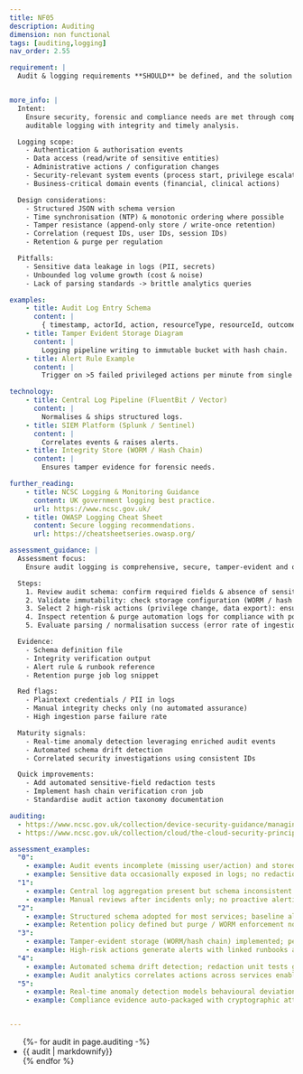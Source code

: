 ```yaml
---
title: NF05
description: Auditing
dimension: non functional
tags: [auditing,logging]
nav_order: 2.55

requirement: |
  Audit & logging requirements **SHOULD** be defined, and the solution can support them. NCSC Logging and Protective Monitoring NCSC Principle 13: Audit information and alerting for customers


more_info: |
  Intent:
    Ensure security, forensic and compliance needs are met through comprehensive
    auditable logging with integrity and timely analysis.

  Logging scope:
    - Authentication & authorisation events
    - Data access (read/write of sensitive entities)
    - Administrative actions / configuration changes
    - Security-relevant system events (process start, privilege escalation)
    - Business-critical domain events (financial, clinical actions)

  Design considerations:
    - Structured JSON with schema version
    - Time synchronisation (NTP) & monotonic ordering where possible
    - Tamper resistance (append-only store / write-once retention)
    - Correlation (request IDs, user IDs, session IDs)
    - Retention & purge per regulation

  Pitfalls:
    - Sensitive data leakage in logs (PII, secrets)
    - Unbounded log volume growth (cost & noise)
    - Lack of parsing standards -> brittle analytics queries

examples: 
    - title: Audit Log Entry Schema
      content: |
        { timestamp, actorId, action, resourceType, resourceId, outcome, traceId }
    - title: Tamper Evident Storage Diagram
      content: |
        Logging pipeline writing to immutable bucket with hash chain.
    - title: Alert Rule Example
      content: |
        Trigger on >5 failed privileged actions per minute from single source.

technology:
    - title: Central Log Pipeline (FluentBit / Vector)
      content: |
        Normalises & ships structured logs.
    - title: SIEM Platform (Splunk / Sentinel)
      content: |
        Correlates events & raises alerts.
    - title: Integrity Store (WORM / Hash Chain)
      content: |
        Ensures tamper evidence for forensic needs.

further_reading:
    - title: NCSC Logging & Monitoring Guidance
      content: UK government logging best practice.
      url: https://www.ncsc.gov.uk/
    - title: OWASP Logging Cheat Sheet
      content: Secure logging recommendations.
      url: https://cheatsheetseries.owasp.org/

assessment_guidance: |
  Assessment focus:
    Ensure audit logging is comprehensive, secure, tamper-evident and operationally actionable.

  Steps:
    1. Review audit schema: confirm required fields & absence of sensitive data (sample 100 log lines automated scan).
    2. Validate immutability: check storage configuration (WORM / hash chaining) & recent integrity verification report.
    3. Select 2 high-risk actions (privilege change, data export): ensure alerts & runbooks exist, test their trigger conditions.
    4. Inspect retention & purge automation logs for compliance with policy.
    5. Evaluate parsing / normalisation success (error rate of ingestion pipeline, field population completeness).

  Evidence:
    - Schema definition file
    - Integrity verification output
    - Alert rule & runbook reference
    - Retention purge job log snippet

  Red flags:
    - Plaintext credentials / PII in logs
    - Manual integrity checks only (no automated assurance)
    - High ingestion parse failure rate

  Maturity signals:
    - Real-time anomaly detection leveraging enriched audit events
    - Automated schema drift detection
    - Correlated security investigations using consistent IDs

  Quick improvements:
    - Add automated sensitive-field redaction tests
    - Implement hash chain verification cron job
    - Standardise audit action taxonomy documentation

auditing:
  - https://www.ncsc.gov.uk/collection/device-security-guidance/managing-deployed-devices/logging-and-protective-monitoring 
  - https://www.ncsc.gov.uk/collection/cloud/the-cloud-security-principles/principle-13-audit-information-and-alerting-for-customers 

assessment_examples:
  "0":
    - example: Audit events incomplete (missing user/action) and stored locally with no retention policy.
    - example: Sensitive data occasionally exposed in logs; no redaction safeguards.
  "1":
    - example: Central log aggregation present but schema inconsistent across services; integrity not ensured.
    - example: Manual reviews after incidents only; no proactive alerting on critical actions.
  "2":
    - example: Structured schema adopted for most services; baseline alert rules for auth failures configured.
    - example: Retention policy defined but purge / WORM enforcement not validated.
  "3":
    - example: Tamper-evident storage (WORM/hash chain) implemented; periodic integrity verification reports produced.
    - example: High-risk actions generate alerts with linked runbooks and measurable response SLAs.
  "4":
    - example: Automated schema drift detection; redaction unit tests gate merges.
    - example: Audit analytics correlates actions across services enabling rapid forensic timelines.
  "5":
    - example: Real-time anomaly detection models behavioural deviations from baseline (UEBA-style) reducing false positives.
    - example: Compliance evidence auto-packaged with cryptographic attestations for audits.


---
```

<ul>
{%- for audit in page.auditing  -%}
<li>
{{ audit  | markdownify}}
</li>
{% endfor %}
<ul>
